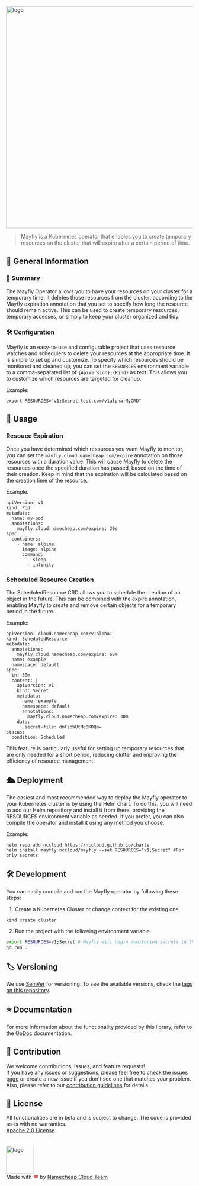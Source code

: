 <picture>
  <source media="(prefers-color-scheme: dark)" srcset="https://abload.de/img/mayfly-logo-lightm5ib0.png">
  <img alt="logo" width="600"  src="https://abload.de/img/mayfly-logo-darkt9eye.png">
</picture>

> Mayfly is a Kubernetes operator that enables you to create temporary resources on the cluster that will expire after a certain period of time.

## 📖 General Information

### 📄 Summary

The Mayfly Operator allows you to have your resources on your cluster for a temporary time.
It deletes those resources from the cluster, according to the Mayfly expiration annotation that you set to specify how long the resource should remain active. This can be used to create temporary resources, temporary accesses, or simply to keep your cluster organized and tidy.

### 🛠 Configuration

Mayfly is an easy-to-use and configurable project that uses resource watches and schedulers to delete your resources at the appropriate time. It is simple to set up and customize.
To specify which resources should be monitored and cleaned up, you can set the `RESOURCES` environment variable to a comma-separated list of `{ApiVersion};{Kind}` as text. This allows you to customize which resources are targeted for cleanup.

Example:
```
export RESOURCES="v1;Secret,test.com/v1alpha;MyCRD"
```

## 🚀 Usage

### Resouce Expiration

Once you have determined which resources you want Mayfly to monitor, you can set the `mayfly.cloud.namecheap.com/expire` annotation on those resources with a duration value. This will cause Mayfly to delete the resources once the specified duration has passed, based on the time of their creation.
Keep in mind that the expiration will be calculated based on the creation time of the resource.

Example:
```
apiVersion: v1
kind: Pod
metadata:
  name: my-pod
  annotations:
    mayfly.cloud.namecheap.com/expire: 30s
spec:
  containers:
    - name: alpine
      image: alpine
      command:
        - sleep
        - infinity
```

### Scheduled Resource Creation

The ScheduledResource CRD allows you to schedule the creation of an object in the future. This can be combined with the expire annotation, enabling Mayfly to create and remove certain objects for a temporary period in the future.

Example:
```
apiVersion: cloud.namecheap.com/v1alpha1
kind: ScheduledResource
metadata:
  annotations:
    mayfly.cloud.namecheap.com/expire: 60m
  name: example
  namespace: default
spec:
  in: 30m
  content: |
    apiVersion: v1
    kind: Secret
    metadata:
      name: example
      namespace: default
      annotations:
        mayfly.cloud.namecheap.com/expire: 30m
    data:
      .secret-file: dmFsdWUtMg0KDQo=
status:
  condition: Scheduled
```
This feature is particularly useful for setting up temporary resources that are only needed for a short period, reducing clutter and improving the efficiency of resource management.

## 🛳️ Deployment

The easiest and most recommended way to deploy the Mayfly operator to your Kubernetes cluster is by using the Helm chart. To do this, you will need to add our Helm repository and install it from there, providing the RESOURCES environment variable as needed. If you prefer, you can also compile the operator and install it using any method you choose.

Example:
```
helm repo add nccloud https://nccloud.github.io/charts
helm install mayfly nccloud/mayfly --set RESOURCES="v1;Secret" #For only secrets
```

## 🛠 Development

You can easily compile and run the Mayfly operator by following these steps:

1) Create a Kubernetes Cluster or change context for the existing one.

```bash
kind create cluster
```

2) Run the project with the following environment variable.

```bash
export RESOURCES=v1;Secret # Mayfly will begin monitoring secrets in the cluster. For more information, see the configuration section.
go run .
```

## 🏷️ Versioning

We use [SemVer](http://semver.org/) for versioning.
To see the available versions, check the [tags on this repository](https://github.com/nccloud/mayfly/tags).

## ⭐️ Documentation

For more information about the functionality provided by this library, refer to the [GoDoc](http://godoc.org/github.com/nccloud/mayfly) documentation.


## 🤝 Contribution

We welcome contributions, issues, and feature requests!<br />
If you have any issues or suggestions, please feel free to check the [issues page](https://github.com/nccloud/mayfly/issues) or create a new issue if you don't see one that matches your problem. <br>
Also, please refer to our [contribution guidelines](CONTRIBUTING.md) for details.

## 📝 License
All functionalities are in beta and is subject to change. The code is provided as-is with no warranties.<br>
[Apache 2.0 License](./LICENSE)<br>
<br><br>
<img alt="logo" width="75" src="https://avatars.githubusercontent.com/u/7532706" /><br>
Made with <span style="color: #e25555;">&hearts;</span> by [Namecheap Cloud Team](https://github.com/NCCloud)

